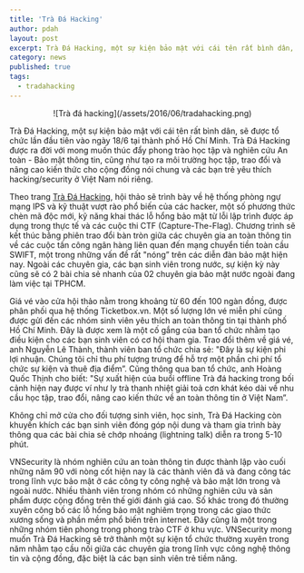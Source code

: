 ```yaml
---
title: 'Trà Đá Hacking'
author: pdah
layout: post
excerpt: Trà Đá Hacking, một sự kiện bảo mật với cái tên rất bình dân, sẽ được tổ chức lần đầu tiên vào ngày 18/6 tại thành phố Hồ Chí Minh. Trà Đá Hacking được ra đời với mong muốn thúc đẩy phong trào học tập và nghiên cứu An toàn - Bảo mật thông tin, cũng như tạo ra môi trường học tập, trao đổi và nâng cao kiến thức cho cộng đồng nói chung và các bạn trẻ yêu thích hacking/security ở Việt Nam nói riêng.
category: news
published: true
tags:
  - tradahacking
---
```


<center>
![Trà đá hacking](/assets/2016/06/tradahacking.png)
</center>

Trà Đá Hacking, một sự kiện bảo mật với cái tên rất bình dân, sẽ được tổ chức lần đầu tiên vào ngày 18/6 tại thành phố Hồ Chí Minh. Trà Đá Hacking được ra đời với mong muốn thúc đẩy phong trào học tập và nghiên cứu An toàn - Bảo mật thông tin, cũng như tạo ra môi trường học tập, trao đổi và nâng cao kiến thức cho cộng đồng nói chung và các bạn trẻ yêu thích hacking/security ở Việt Nam nói riêng. 

Theo trang [Trà Đá Hacking](http://trada.vnsecurity.net), hội thảo sẽ trình bày về hệ thống phòng ngự mạng IPS và kỹ thuật vượt rào phổ biến của các hacker, một số phương thức chèn mã độc mới, kỹ năng khai thác lỗ hổng bảo mật từ lỗi lập trình được áp dụng trong thực tế và các cuộc thi CTF (Capture-The-Flag). Chương trình sẽ kết thúc bằng phiên trao đổi bàn tròn giữa các chuyên gia an toàn thông tin về các cuộc tấn công ngân hàng liên quan đến mạng chuyển tiền toàn cầu SWIFT, một trong những vấn đề rất "nóng” trên các
diễn đàn bảo mật hiện nay. Ngoài các chuyên gia, các bạn sinh viên trong nước, sự kiện kỳ này cũng sẽ có 2 bài chia sẻ nhanh của 02 chuyên gia bảo mật nước ngoài đang làm việc tại TPHCM.

Giá vé vào cửa hội thảo nằm trong khoảng từ 60 đến 100 ngàn đồng, được phân phối qua hệ thống Ticketbox.vn. Một số lượng lớn vé miễn phí cũng được gửi đến các nhóm sinh viên yêu thích an toàn thông tin tại thành phố Hồ Chí Minh. Đây là được xem là một cố gắng của ban tổ chức nhằm tạo điều kiện cho các bạn sinh viên có cơ hội tham gia. Trao đổi thêm về giá vé, anh Nguyễn Lê Thành, thành viên ban tổ chức chia sẻ: "Đây là sự kiện phi lợi nhuận. Chúng tôi chỉ thu phí tượng trưng để hỗ trợ một phần chi phí tổ chức sự kiện và thuê địa điểm”. Cũng thông qua ban tổ chức, anh Hoàng Quốc Thịnh cho biết: "Sự xuất hiện của buổi offline Trà đá hacking trong bối cảnh hiện nay được ví như ly trà thanh nhiệt giải toả cơn khát kéo dài về nhu cầu học tập, trao đổi, nâng cao kiến thức về an toàn thông tin ở Việt Nam”. 

Không chỉ mở cửa cho đối tượng sinh viên, học sinh, Trà Đá Hacking còn khuyến khích các bạn sinh viên đóng góp nội dung và tham gia trình bày thông qua các bài chia sẻ chớp nhoáng (lightning talk) diễn ra trong 5-10 phút. 

VNSecurity là nhóm nghiên cứu an toàn thông tin được thành lập vào cuối những năm 90 với nòng cốt hiện nay là các thành viên đã và đang công tác trong lĩnh vực bảo mật ở các công ty công nghệ và bảo mật lớn trong và ngoài nước. Nhiều thành viên trong nhóm có những nghiên cứu và sản phẩm được cộng đồng trên thế giới đánh giá cao. Số khác trong đó thường xuyên công bố các lỗ hổng bảo mật nghiêm trọng trong các giao thức xương sống và phần mềm phổ biến trên internet. Đây cũng là một trong những nhóm tiên phong trong phong trào CTF ở khu vực. VNSecurity mong muốn Trà Đá Hacking sẽ trở thành một sự kiện tổ chức thường xuyên trong năm nhằm tạo cầu nối giữa các chuyên gia trong lĩnh vực công nghệ thông tin và cộng đồng, đặc biệt là các bạn sinh viên trẻ tiềm năng. 

